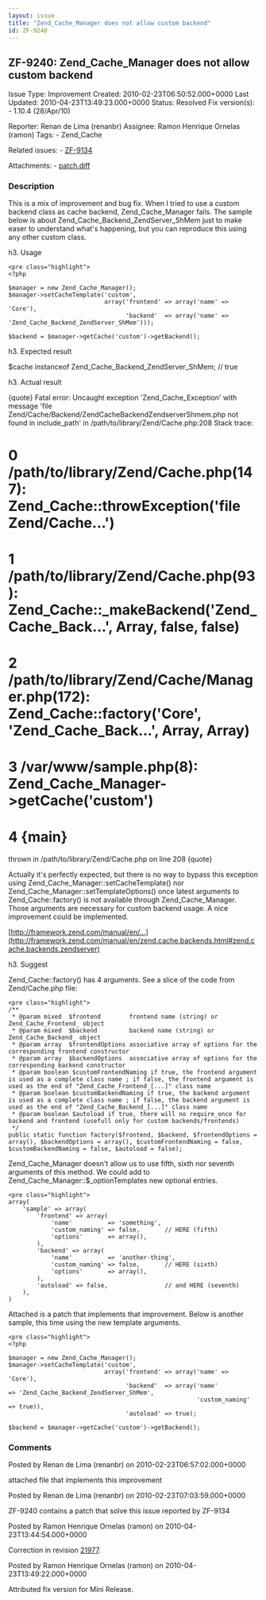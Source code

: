 ```yaml
---
layout: issue
title: "Zend_Cache_Manager does not allow custom backend"
id: ZF-9240
---
```


ZF-9240: Zend\_Cache\_Manager does not allow custom backend
-----------------------------------------------------------

 Issue Type: Improvement Created: 2010-02-23T06:50:52.000+0000 Last Updated: 2010-04-23T13:49:23.000+0000 Status: Resolved Fix version(s): - 1.10.4 (28/Apr/10)
 
 Reporter:  Renan de Lima (renanbr)  Assignee:  Ramon Henrique Ornelas (ramon)  Tags: - Zend\_Cache
 
 Related issues: - [ZF-9134](/issues/browse/ZF-9134)
 
 Attachments: - [patch.diff](/issues/secure/attachment/12791/patch.diff)
 
### Description

This is a mix of improvement and bug fix. When I tried to use a custom backend class as cache backend, Zend\_Cache\_Manager fails. The sample below is about Zend\_Cache\_Backend\_ZendServer\_ShMem just to make easer to understand what's happening, but you can reproduce this using any other custom class.

h3. Usage

 
    <pre class="highlight">
    <?php
    
    $manager = new Zend_Cache_Manager();
    $manager->setCacheTemplate('custom',
                               array('frontend' => array('name' => 'Core'),
                                     'backend'  => array('name' => 'Zend_Cache_Backend_ZendServer_ShMem')));
    
    $backend = $manager->getCache('custom')->getBackend();


h3. Expected result

$cache instanceof Zend\_Cache\_Backend\_ZendServer\_ShMem; // true

h3. Actual result

{quote} Fatal error: Uncaught exception 'Zend\_Cache\_Exception' with message 'file Zend/Cache/Backend/ZendCacheBackendZendserverShmem.php not found in include\_path' in /path/to/library/Zend/Cache.php:208 Stack trace:

0 /path/to/library/Zend/Cache.php(147): Zend\_Cache::throwException('file Zend/Cache...')
=========================================================================================

1 /path/to/library/Zend/Cache.php(93): Zend\_Cache::\_makeBackend('Zend\_Cache\_Back...', Array, false, false)
==============================================================================================================

2 /path/to/library/Zend/Cache/Manager.php(172): Zend\_Cache::factory('Core', 'Zend\_Cache\_Back...', Array, Array)
==================================================================================================================

3 /var/www/sample.php(8): Zend\_Cache\_Manager->getCache('custom')
==================================================================

4 {main}
========

thrown in /path/to/library/Zend/Cache.php on line 208 {quote}

Actually it's perfectly expected, but there is no way to bypass this exception using Zend\_Cache\_Manager::setCacheTemplate() nor Zend\_Cache\_Manager::setTemplateOptions() once latest arguments to Zend\_Cache::factory() is not available through Zend\_Cache\_Manager. Those arguments are necessary for custom backend usage. A nice improvement could be implemented.

[http://framework.zend.com/manual/en/…](http://framework.zend.com/manual/en/zend.cache.backends.html#zend.cache.backends.zendserver)

h3. Suggest

Zend\_Cache::factory() has 4 arguments. See a slice of the code from Zend/Cache.php file:

 
    <pre class="highlight">
    /**
     * @param mixed  $frontend        frontend name (string) or Zend_Cache_Frontend_ object
     * @param mixed  $backend         backend name (string) or Zend_Cache_Backend_ object
     * @param array  $frontendOptions associative array of options for the corresponding frontend constructor
     * @param array  $backendOptions  associative array of options for the corresponding backend constructor
     * @param boolean $customFrontendNaming if true, the frontend argument is used as a complete class name ; if false, the frontend argument is used as the end of "Zend_Cache_Frontend_[...]" class name
     * @param boolean $customBackendNaming if true, the backend argument is used as a complete class name ; if false, the backend argument is used as the end of "Zend_Cache_Backend_[...]" class name
     * @param boolean $autoload if true, there will no require_once for backend and frontend (usefull only for custom backends/frontends)
     */
    public static function factory($frontend, $backend, $frontendOptions = array(), $backendOptions = array(), $customFrontendNaming = false, $customBackendNaming = false, $autoload = false);


Zend\_Cache\_Manager doesn't allow us to use fifth, sixth nor seventh arguments of this method. We could add to Zend\_Cache\_Manager::$\_optionTemplates new optional entries.

 
    <pre class="highlight">
    array(
        'sample' => array(
            'frontend' => array(
                'name'          => 'something',
                'custom_naming' => false,       // HERE (fifth)
                'options'       => array(),
            ),
            'backend' => array(
                'name'          => 'another-thing',
                'custom_naming' => false,       // HERE (sixth)
                'options'       => array(),
            ),
            'autoload' => false,                // and HERE (seventh)
        ),
    )


Attached is a patch that implements that improvement. Below is another sample, this time using the new template arguments.

 
    <pre class="highlight">
    <?php
    
    $manager = new Zend_Cache_Manager();
    $manager->setCacheTemplate('custom',
                               array('frontend' => array('name' => 'Core'),
                                     'backend'  => array('name'          => 'Zend_Cache_Backend_ZendServer_ShMem',
                                                         'custom_naming' => true)),
                                     'autoload' => true);
    
    $backend = $manager->getCache('custom')->getBackend();


 

 

### Comments

Posted by Renan de Lima (renanbr) on 2010-02-23T06:57:02.000+0000

attached file that implements this improvement

 

 

Posted by Renan de Lima (renanbr) on 2010-02-23T07:03:59.000+0000

ZF-9240 contains a patch that solve this issue reported by ZF-9134

 

 

Posted by Ramon Henrique Ornelas (ramon) on 2010-04-23T13:44:54.000+0000

Correction in revision [21977](http://framework.zend.com/code/changelog/Standard_Library?cs=21977).

 

 

Posted by Ramon Henrique Ornelas (ramon) on 2010-04-23T13:49:22.000+0000

Attributed fix version for Mini Release.

 

 